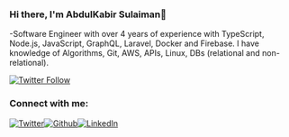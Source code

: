 ### Hi there, I'm AbdulKabir Sulaiman👋

<!--
**JustCabyr/justcabyr** is a ✨ _special_ ✨ repository because its `README.md` (this file) appears on your GitHub profile.

Here are some ideas to get you started:

- 🔭 I’m currently working on ...
- 🌱 I’m currently learning ...
- 👯 I’m looking to collaborate on ...
- 🤔 I’m looking for help with ...
- 💬 Ask me about ...
- 📫 How to reach me: ...
- ⚡ Fun fact: ...
-->

-Software Engineer with over 4 years of experience with TypeScript, Node.js, JavaScript, GraphQL, Laravel, Docker and Firebase. I have knowledge of Algorithms, Git, AWS, APIs, Linux, DBs (relational and non-relational).


[![Twitter Follow](https://img.shields.io/twitter/follow/justcabyr?color=1DA1F2&logo=twitter&style=for-the-badge)](https://twitter.com/intent/follow?original_referer=https%3A%2F%2Fgithub.com%2Fjustcabyr&screen_name=justcabyr)

<!-- ![](https://komarev.com/ghpvc/?username=justcabyr) -->

<!-- ### I am a Professional Software Engineer

- 🔭 I currently work as a at [OPay](https://.com/)
- 👷🏾‍♀️ I am also a Community Growth Associate at [Consonance Club](http://consonance.club/)


### Previous Experiences
- Software Engineer at [Cyberfleet Integrated Limited](https://cyberfleetng.com/)
- Community Manager at [TechQuest STEM Academy](https://tqstem.org/)
- Director Web Services at [Dervac Technologies](http://dervac.com/) -->

### Connect with me:


<a href="https://twitter.com/justcabyr" target="
_blank"><img alt="Twitter" src="https://img.shields.io/badge/-Twitter-1DA1F2?logo=twitter&logoColor=white&style=flat-square" /></a><a href="https://github.com/justcabyr" target="_blank"><img alt="Github" src="https://img.shields.io/badge/-GitHub-181717?&style=flat-square&logo=github&logoColor=white" /><a href="https://www.linkedin.com/in/justcabyr/" target="_blank"><img alt="LinkedIn" src="https://img.shields.io/badge/-LinkedIn-0A66C2?&style=flat-square&logo=linkedin&logoColor=white" />
</a>
